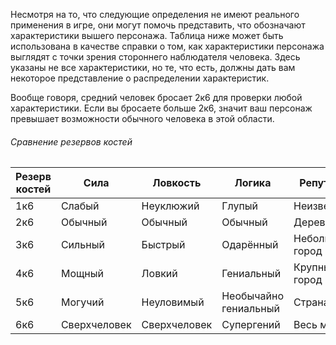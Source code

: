 Несмотря на то, что следующие определения не имеют реального применения в игре, они могут помочь представить, что обозначают характеристики вышего персонажа. Таблица ниже может быть использована в качестве справки о том, как характеристики персонажа выглядят с точки зрения стороннего наблюдателя человека. Здесь указаны не все характеристики, но те, что есть, должны дать вам некоторое представление о распределении характеристик.

Вообще говоря, средний человек бросает 2к6 для проверки любой характеристики. Если вы бросаете больше 2к6, значит ваш персонаж превышает возможности обычного человека в этой области.

###### Сравнение резервов костей
|Резерв костей|Сила|Ловкость|Логика|Репутация|Характеристика|
|---|---|---|---|---|---|
|1к6|Слабый|Неуклюжий|Глупый|Неизвестный|1-2|
|2к6|Обычный|Обычный|Обычный|Деревня|3-5|
|3к6|Сильный|Быстрый|Одарённый|Небольшой город|6-9|
|4к6|Мощный|Ловкий|Гениальный|Крупный город|10-14|
|5к6|Могучий|Неуловимый|Необычайно гениальный|Страна|15-20|
|6к6|Сверхчеловек|Сверхчеловек|Супергений|Весь мир|21-27|
